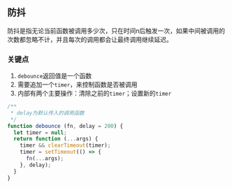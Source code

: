 ## 防抖

防抖是指无论当前函数被调用多少次，只在时间n后触发一次，如果中间被调用的次数都忽略不计，并且每次的调用都会让最终调用继续延迟。

### 关键点
 1. `debounce`返回值是一个函数
 2. 需要追加一个`timer`，来控制函数是否被调用
 3. 内部有两个主要操作：清除之前的`timer`；设置新的`timer`

```javascript
/**
 * delay为默认传入的调用函数
 */
function debounce (fn, delay = 200) {
  let timer = null;
  return function (...args) {
    timer && clearTimeout(timer);
    timer = setTimeout(() => {
      fn(...args);
    }, delay);
  }
}
```